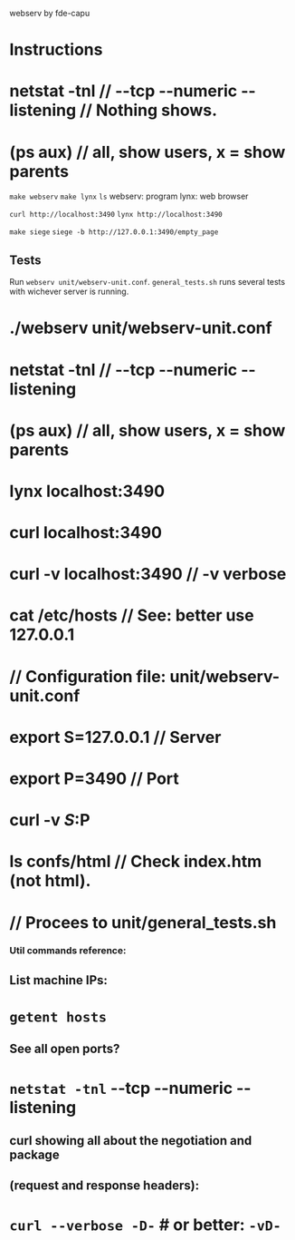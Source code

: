 webserv
by fde-capu

# Instructions

# netstat -tnl					// --tcp --numeric --listening // Nothing shows.
# (ps aux)						// all, show users, x = show parents

`make webserv`
`make lynx`
`ls`
	webserv: program
	lynx: web browser

`curl http://localhost:3490`
`lynx http://localhost:3490`

`make siege`
`siege -b http://127.0.0.1:3490/empty_page`

## Tests

Run `webserv unit/webserv-unit.conf`.
`general_tests.sh` runs several tests with wichever server is running.

# ./webserv unit/webserv-unit.conf
# netstat -tnl					// --tcp --numeric --listening
# (ps aux)						// all, show users, x = show parents
# lynx localhost:3490
# curl localhost:3490
# curl -v localhost:3490		// -v verbose
# cat /etc/hosts				// See: better use 127.0.0.1
# // Configuration file: unit/webserv-unit.conf
# export S=127.0.0.1			// Server
# export P=3490					// Port
# curl -v $S:$P
# ls confs/html					// Check index.htm (not html).
# // Procees to unit/general_tests.sh

### Util commands reference:

## List machine IPs:
# `getent hosts`

## See all open ports?
# `netstat -tnl` --tcp --numeric --listening

## curl showing all about the negotiation and package
## (request and response headers):
# `curl --verbose -D-` # or better: `-vD-`
